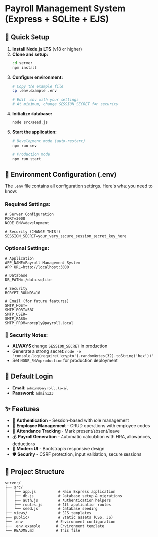 # Payroll Management System (Express + SQLite + EJS)

## 🚀 Quick Setup

1. **Install Node.js LTS** (v18 or higher)
2. **Clone and setup:**
   ```bash
   cd server
   npm install
   ```
3. **Configure environment:**
   ```bash
   # Copy the example file
   cp .env.example .env
   
   # Edit .env with your settings
   # At minimum, change SESSION_SECRET for security
   ```
4. **Initialize database:**
   ```bash
   node src/seed.js
   ```
5. **Start the application:**
   ```bash
   # Development mode (auto-restart)
   npm run dev
   
   # Production mode
   npm run start
   ```

## 🔧 Environment Configuration (.env)

The `.env` file contains all configuration settings. Here's what you need to know:

### **Required Settings:**
```env
# Server Configuration
PORT=3000
NODE_ENV=development

# Security (CHANGE THIS!)
SESSION_SECRET=your_very_secure_session_secret_key_here
```

### **Optional Settings:**
```env
# Application
APP_NAME=Payroll Management System
APP_URL=http://localhost:3000

# Database
DB_PATH=./data.sqlite

# Security
BCRYPT_ROUNDS=10

# Email (for future features)
SMTP_HOST=
SMTP_PORT=587
SMTP_USER=
SMTP_PASS=
SMTP_FROM=noreply@payroll.local
```

### **🔐 Security Notes:**
- **ALWAYS** change `SESSION_SECRET` in production
- Generate a strong secret: `node -e "console.log(require('crypto').randomBytes(32).toString('hex'))"`
- Set `NODE_ENV=production` for production deployment

## 🎯 Default Login
- **Email:** `admin@payroll.local`
- **Password:** `admin123`

## ✨ Features
- 🔐 **Authentication** - Session-based with role management
- 👥 **Employee Management** - CRUD operations with employee codes
- 📅 **Attendance Tracking** - Mark present/absent/leave
- 💰 **Payroll Generation** - Automatic calculation with HRA, allowances, deductions
- 🎨 **Modern UI** - Bootstrap 5 responsive design
- 🛡️ **Security** - CSRF protection, input validation, secure sessions

## 📁 Project Structure
```
server/
├── src/
│   ├── app.js          # Main Express application
│   ├── db.js           # Database setup & migrations
│   ├── auth.js         # Authentication helpers
│   ├── routes.js       # All application routes
│   └── seed.js         # Database seeding
├── views/              # EJS templates
├── public/             # Static assets (CSS, JS)
├── .env               # Environment configuration
├── .env.example       # Environment template
└── README.md          # This file
```


